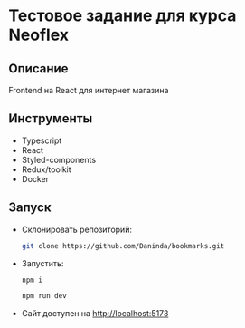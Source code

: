 # Тестовое задание для курса Neoflex

## Описание

Frontend на React для интернет магазина

## Инструменты

- Typescript
- React
- Styled-components
- Redux/toolkit
- Docker

## Запуск

- Склонировать репозиторий:
  ```bash
  git clone https://github.com/Daninda/bookmarks.git
  ```
- Запустить:

  ```bash
  npm i
  ```

  ```bash
  npm run dev
  ```

- Сайт доступен на [http://localhost:5173](http://localhost:5173)
